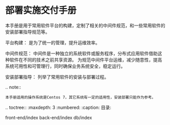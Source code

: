 部署实施交付手册
====================================
本手册是用于常用软件平台的构建，定制了相关的中间件规范，和一些常用软件的安装部署指导规范等。


平台构建：
    是为了统一的管理，提升运维效率。

中间件规范：
    中间件是一种独立的系统软件或服务程序，分布式应用软件借助这种软件在不同的技术之前共享资源。
    为规范中间件平台运维，减少随意性，提高系统可用性和可管理行，同时确保业务系统安全，稳定运行。

安装部署指导：
    列举了常用软件的安装与部署过程。


.. note::

    本手册适用的操作系统是Centos 7，其它系统有一定的适用性，安装部署只能作为参考。

.. toctree::
   :maxdepth: 3
   :numbered:
   :caption: 目录:

   front-end/index
   back-end/index
   db/index


